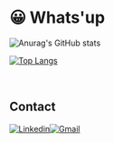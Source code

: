 # 😀 Whats'up 

![Anurag's GitHub stats](https://github-readme-stats.vercel.app/api?username=Matheusmottaa&show_icons=true&theme=onedark)


[![Top Langs](https://github-readme-stats.vercel.app/api/top-langs/?username=Matheusmottaa&layout=compact=&langs_count=16&theme=onedark)](https://github.com/anuraghazra/github-readme-stats)
  
  <br>

## Contact
[![Linkedin](https://img.shields.io/badge/LinkedIn-0077B5?style=for-the-badge&logo=linkedin&logoColor=white)](https://www.linkedin.com/in/matheus-felipe-364476221/)[![Gmail](https://img.shields.io/badge/Gmail-D14836?style=for-the-badge&logo=gmail&logoColor=white)](mailto:contact.mfmotta@gmail.com)
